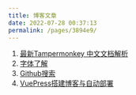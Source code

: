 ```yaml
---
title: 博客文章
date: 2022-07-28 00:37:13
permalink: /pages/3894e9/
---
```



1. [最新Tampermonkey 中文文档解析](https://www.cnblogs.com/dabaixiong/p/14279678.html)
2. [字体了解](https://www.cnblogs.com/coco1s/p/6253154.html)
3. [Github搜索](https://github.com/FrontEndGitHub/FrontEndGitHub/issues/4)
4. [VuePress搭建博客与自动部署](https://juejin.cn/post/7077355873483358221)

